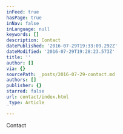 ```yaml
---
inFeed: true
hasPage: true
inNav: false
inLanguage: null
keywords: []
description: Contact
datePublished: '2016-07-29T19:33:09.292Z'
dateModified: '2016-07-29T19:28:23.573Z'
title: ''
author: []
via: {}
sourcePath: _posts/2016-07-29-contact.md
authors: []
publisher: {}
starred: false
url: contact/index.html
_type: Article

---
```

Contact